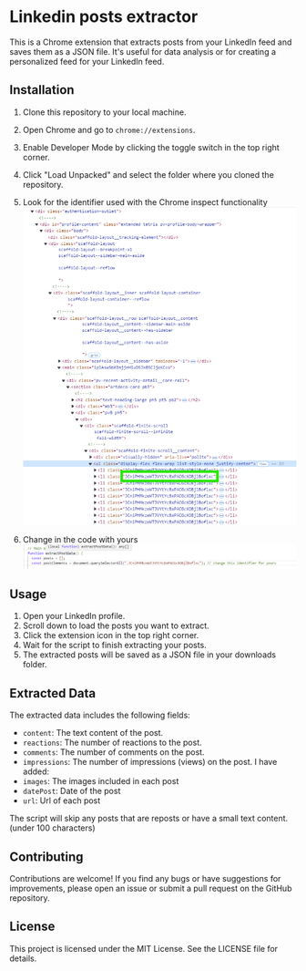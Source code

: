 # Linkedin posts extractor

This is a Chrome extension that extracts posts from your LinkedIn feed and saves them as a JSON file. It's useful for data analysis or for creating a personalized feed for your LinkedIn feed.

## Installation

1. Clone this repository to your local machine.
2. Open Chrome and go to `chrome://extensions`.
3. Enable Developer Mode by clicking the toggle switch in the top right corner.
4. Click "Load Unpacked" and select the folder where you cloned the repository.
5. Look for the identifier used with the Chrome inspect functionality
![alt text](image.png)

6. Change in the code with yours
![alt text](image-1.png)

## Usage

1. Open your LinkedIn profile.
2. Scroll down to load the posts you want to extract.
3. Click the extension icon in the top right corner.
4. Wait for the script to finish extracting your posts.
5. The extracted posts will be saved as a JSON file in your downloads folder.

## Extracted Data

The extracted data includes the following fields:

- `content`: The text content of the post.
- `reactions`: The number of reactions to the post.
- `comments`: The number of comments on the post.
- `impressions`: The number of impressions (views) on the post.
I have added:
- `images`: The images included in each post
- `datePost`: Date of the post
- `url`: Url of each post

The script will skip any posts that are reposts or have a small text content. (under 100 characters)

## Contributing

Contributions are welcome! If you find any bugs or have suggestions for improvements, please open an issue or submit a pull request on the GitHub repository.

## License

This project is licensed under the MIT License. See the LICENSE file for details.
